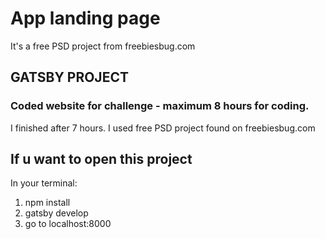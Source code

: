 # App landing page

It's a free PSD project from freebiesbug.com

## GATSBY PROJECT

### Coded website for challenge - maximum 8 hours for coding.
I finished after 7 hours.
I used free PSD project found on freebiesbug.com

## If u want to open this project
In your terminal:
1. npm install
2. gatsby develop
3. go to localhost:8000
